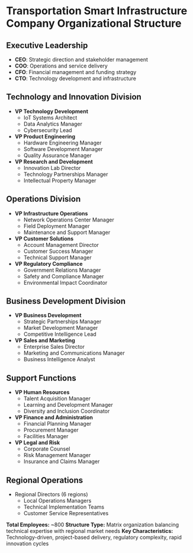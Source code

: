# Transportation Smart Infrastructure Company Organizational Structure

## Executive Leadership
- **CEO**: Strategic direction and stakeholder management
- **COO**: Operations and service delivery
- **CFO**: Financial management and funding strategy
- **CTO**: Technology development and infrastructure

## Technology and Innovation Division
- **VP Technology Development**
  - IoT Systems Architect
  - Data Analytics Manager
  - Cybersecurity Lead
- **VP Product Engineering**
  - Hardware Engineering Manager
  - Software Development Manager
  - Quality Assurance Manager
- **VP Research and Development**
  - Innovation Lab Director
  - Technology Partnerships Manager
  - Intellectual Property Manager

## Operations Division
- **VP Infrastructure Operations**
  - Network Operations Center Manager
  - Field Deployment Manager
  - Maintenance and Support Manager
- **VP Customer Solutions**
  - Account Management Director
  - Customer Success Manager
  - Technical Support Manager
- **VP Regulatory Compliance**
  - Government Relations Manager
  - Safety and Compliance Manager
  - Environmental Impact Coordinator

## Business Development Division
- **VP Business Development**
  - Strategic Partnerships Manager
  - Market Development Manager
  - Competitive Intelligence Lead
- **VP Sales and Marketing**
  - Enterprise Sales Director
  - Marketing and Communications Manager
  - Business Intelligence Analyst

## Support Functions
- **VP Human Resources**
  - Talent Acquisition Manager
  - Learning and Development Manager
  - Diversity and Inclusion Coordinator
- **VP Finance and Administration**
  - Financial Planning Manager
  - Procurement Manager
  - Facilities Manager
- **VP Legal and Risk**
  - Corporate Counsel
  - Risk Management Manager
  - Insurance and Claims Manager

## Regional Operations
- Regional Directors (6 regions)
  - Local Operations Managers
  - Technical Implementation Teams
  - Customer Service Representatives

**Total Employees:** ~800
**Structure Type:** Matrix organization balancing technical expertise with regional market needs
**Key Characteristics:** Technology-driven, project-based delivery, regulatory complexity, rapid innovation cycles